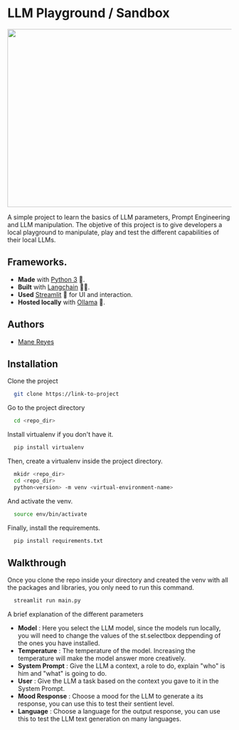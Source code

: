 
# LLM Playground / Sandbox
<p align="center">
  <img src="https://github.com/user-attachments/assets/92d0c438-6f83-4d51-96ef-617d2ca671fa" width="700" height="400">
</p>
A simple project to learn the basics of LLM parameters, Prompt Engineering and LLM manipulation. The objetive of this project is to give developers a local playground to manipulate, play and test the different capabilities of their local LLMs.

## Frameworks.
- **Made** with [Python 3](https://www.python.org/) 🐍.
- **Built** with [Langchain](https://www.langchain.com/) 🦜🔗.
- **Used** [Streamlit](https://docs.streamlit.io/) 👑 for UI and interaction.
- **Hosted locally** with [Ollama](https://ollama.com/) 🦙.



## Authors

- [Mane Reyes](https://github.com/thepurpleoni)


## Installation

Clone the project

```bash
  git clone https://link-to-project
```

Go to the project directory

```bash
  cd <repo_dir>
```


Install virtualenv if you don't have it.
```bash
  pip install virtualenv

```
Then, create a virtualenv inside the project directory.
```bash
  mkidr <repo_dir>
  cd <repo_dir>
  python<version> -m venv <virtual-environment-name>
```

And activate the venv.
```bash
  source env/bin/activate
```

Finally, install the requirements.
```bash
  pip install requirements.txt

```
## Walkthrough

Once you clone the repo inside your directory and created the venv with all the packages and libraries, you only need to run this command.
```bash
  streamlit run main.py
```
A brief explanation of the different parameters
- **Model** : Here you select the LLM model, since the models run locally, you will need to change the values of the st.selectbox deppending of the ones you have installed.
- **Temperature** : The temperature of the model. Increasing the temperature will make the model answer more creatively.
- **System Prompt** : Give the LLM a context, a role to do, explain "who" is him and "what" is going to do.
- **User** : Give the LLM a task based on the context you gave to it in the System Prompt.
- **Mood Response** : Choose a mood for the LLM to generate a its response, you can use this to test their sentient level.
- **Language** : Choose a language for the output response, you can use this to test the LLM text generation on many languages.



